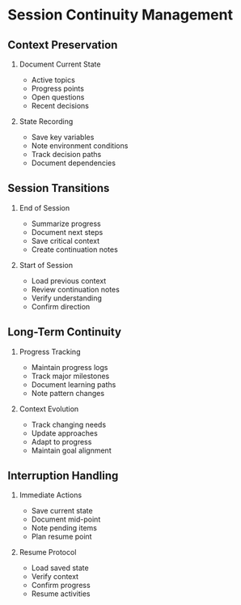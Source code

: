 # Session Continuity Management

## Context Preservation
1. Document Current State
   - Active topics
   - Progress points
   - Open questions
   - Recent decisions

2. State Recording
   - Save key variables
   - Note environment conditions
   - Track decision paths
   - Document dependencies

## Session Transitions
1. End of Session
   - Summarize progress
   - Document next steps
   - Save critical context
   - Create continuation notes

2. Start of Session
   - Load previous context
   - Review continuation notes
   - Verify understanding
   - Confirm direction

## Long-Term Continuity
1. Progress Tracking
   - Maintain progress logs
   - Track major milestones
   - Document learning paths
   - Note pattern changes

2. Context Evolution
   - Track changing needs
   - Update approaches
   - Adapt to progress
   - Maintain goal alignment

## Interruption Handling
1. Immediate Actions
   - Save current state
   - Document mid-point
   - Note pending items
   - Plan resume point

2. Resume Protocol
   - Load saved state
   - Verify context
   - Confirm progress
   - Resume activities